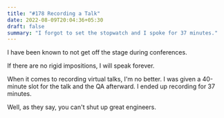 ```yaml
---
title: "#178 Recording a Talk"
date: 2022-08-09T20:04:36+05:30
draft: false
summary: "I forgot to set the stopwatch and I spoke for 37 minutes."
---
```


I have been known to not get off the stage during conferences.

If there are no rigid impositions, I will speak forever.

When it comes to recording virtual talks, I'm no better. I was given a 40-minute slot for the talk and the QA afterward. I ended up recording for 37 minutes.

Well, as they say, you can't shut up great engineers.
